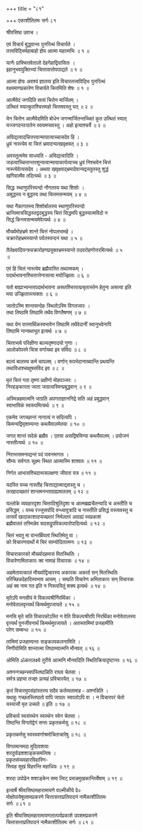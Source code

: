 +++
title = "८१"

+++
एकाशीतितमः सर्गः ८१  
  
श्रीवसिष्ठ उवाच ।  
  
एवं विचार्य बुद्ध्वान्तः पुनरित्थं विचार्यते ।  
तत्त्वविद्भिर्महाबाहो ज्ञेय आत्मा महात्मभिः ॥ १ ॥  
  
यत्नैः प्राक्चित्तवेतालो देहगेहाद्विवासितः ।  
इहानुभवयुक्तिभ्यां चित्तासत्तोपपाद्यते ॥ १ ॥  
  
आत्मा ज्ञेयः अवश्यं ज्ञातव्य इति विचारतत्त्वविद्भिः पुनरित्थं   
वक्ष्यमाणप्रकारेण विचार्यते चित्तमिति शेषः ॥ १ ॥  
  
आत्मैवेदं जगदिति सत्यं चित्तेन मार्जितम् ।  
उत्थितं स्यात्कुतश्चित्तमहो चित्तमवस्तु यत् ॥ २ ॥  
  
येन चित्तेन आत्मैवेदमिति बोधेन जगन्मार्जितन्तच्चितं कुत उत्थितं स्यात्   
यज्जगदन्तःपातेन स्वयमप्यवस्तु । अहो इत्याश्चर्ये ॥ २ ॥  
  
अविद्यत्वादचित्तत्त्वान्मायात्वाच्चासदेव हि ।  
ध्रुवं नास्त्येव वा चित्तं भ्रमादन्यत्खवृक्षवत् ॥ ३ ॥  
  
अवस्तुत्वमेव साधयति - अविद्यत्वादिति ।   
जडत्वाच्चित्तान्तरशून्यत्वान्मायाकार्यत्वाच्च ध्रुवं निश्चयेन चित्तं   
नास्त्येवेत्यसदेव । अथवा खवृक्षवद्भ्रमादेवान्यद्वस्तुतस्तु शुद्धं   
खगिवात्मैव तदित्यर्थः ॥ ३ ॥  
  
सिद्धः स्थाणुपरिस्पन्दो नौगतस्य यथा शिशोः ।  
अबुद्धस्य न बुद्धस्य तथा चित्तमसन्मयम् ॥ ४ ॥  
  
यथा नैकागतस्य शिशोर्बालस्य स्थाणुपरिस्पन्दो   
भ्रान्तिमात्रसिद्धस्तद्वदबुद्धस्य चित्तं सिद्धमपि बुद्धस्यात्मविदो न   
सिद्धं किन्त्वसन्मयमेवेत्यर्थः ॥ ४ ॥  
  
मौर्ख्यमोहभ्रमे शान्ते चित्तं नोपलभामहे ।  
चक्रारोहभ्रमस्यान्ते पर्वतस्पन्दनं यथा ॥ ५ ॥  
  
तैलेक्ष्वादियन्त्रचक्रारोहणप्रयुक्तभ्रमस्यान्ते तदवरोहणोत्तरमित्यर्थः ॥ ५   
॥  
  
एवं हि चित्तं नास्त्येव ब्रह्मैवास्ति तथात्मकम् ।  
पदार्थभावनाश्चित्तात्तेनासत्या मयोज्झिताः ॥ ६ ॥  
  
यतो बाह्याभ्यन्तरपदार्थभावना असतश्चित्तात्प्रसृतास्तेन हेतुना असत्या इति   
मया उज्झितास्त्यक्ताः ॥ ६ ॥  
  
जातोऽस्मि शान्तसन्देहः स्थितोऽस्मि विगतज्वरः ।  
तथा तिष्ठामि तिष्ठामि तथैव विगतैषणम् ॥ ७ ॥  
  
यथा येन पारमार्थिकस्वभावेन तिष्ठामि तथैवेदानीं स्वानुभवेनापि   
तिष्ठामि नान्यथाभूत इत्यर्थः ॥ ७ ॥  
  
चित्ताभावे परिक्षीणा बाल्यतृष्णादयो गुणाः ।  
आलोकोपरमे चित्रा वर्णाख्या इव संविदः ॥ ८ ॥  
  
बाल्यं बालस्य कर्म चापलम् । वर्णान् रूपभेदानाख्यान्ति प्रथयन्ति   
तथाविधाश्चाक्षुषसंविद इव ॥ ८ ॥  
  
मृतं चित्तं गता तृष्णा प्रक्षीणो मोहपञ्जरः ।  
निरहङ्कारता जाता जाग्रत्यस्मिन्प्रबुद्धवान् ॥ ९ ॥  
  
अस्मिन्नहमात्मनि जाग्रति अपगताज्ञाननिद्रे सति अहं प्रबुद्धवान्   
स्वाभाविकं स्वरूपमित्यर्थः ॥ ९ ॥  
  
एकमेव जगच्छान्तं नानात्वं न सदित्यपि ।  
किमन्यद्विमृशाम्यन्तः कथयैवालमेतया ॥ १० ॥  
  
जगत् शान्तं सदेकं ब्रह्मैव । एतया असद्विषयिण्या कथयैवालम् । प्रयोजनं   
नास्तीत्यर्थः ॥ १० ॥  
  
निराभासमनाद्यन्तं पदं पावनमागतः ।  
सौम्यः सर्वगतः सूक्ष्मः स्थित आत्मास्मि शाश्वतः ॥ ११ ॥  
  
निर्गत आभासश्चिदाभासलक्षणा जीवता यत्र ॥ ११ ॥  
  
यदस्ति यच्च नास्तीह चित्ताद्यात्माद्यवस्तु च ।  
तत्खादच्छतरं शान्तमनन्ताग्राह्यमाततम् ॥ १२ ॥  
  
यल्लोके व्यवहारदृशा चित्तादिश्रुतिदृशा च आत्मब्रह्मचैतन्यादि च अस्तीति च   
प्रसिद्धम् । यच्च रज्जुसर्पादि वन्ध्यापुत्रादि च नास्तीति प्रसिद्धं वस्त्ववस्तु च   
तत्सर्वं खादाकाशादप्यच्छतरं निर्मलतरं अग्राह्यं स्वप्रकाशं   
ब्रह्मैवाततं तस्मिन्नेव सदसद्रूपविकल्पारोपादित्यर्थः ॥ १२ ॥  
  
चित्तं भवतु मा वान्तर्म्रियतां स्थितिमेतु वा ।  
को विचारणयार्थो मे चिरं साम्योदितात्मनः ॥ १३ ॥  
  
विचाराकारको मौर्ख्यादहमासं मितस्थितिः ।  
विचारेणामिताकारः क्व नामाहं विचारकः ॥ १४ ॥  
  
अहमेतावत्कालं मौर्ख्याद्विचारस्य अकारकः अकर्ता सन् मितस्थितिः   
परिच्छिन्नदेहादिस्वभाव आसम् । सम्प्रति विचारेण अमिताकारः सन् विचारकः   
अहं क्व नाम गत इति न निरूपयितुं शक्य इत्यर्थः ॥ १४ ॥  
  
मृतेऽपि मनसीयं मे विकल्पश्रीर्निरर्थिका ।  
मनोवेतालवृत्त्यर्थं किमर्थमुपजायते ॥ १५ ॥  
  
मनसि मृते सति विचारकोऽस्ति न वेति विकल्पश्रीरपि निरर्थिका मनोवेतालस्य   
वृत्त्यर्थं पुनर्जीवनार्थं किमर्थमुपजायते । अतस्तामिमां प्रजहामीति   
परेण सम्बन्धः ॥ १५ ॥  
  
तामिमां प्रजहाम्यन्तः सङ्कल्पकलनामिति ।  
निर्णीयोमिति शान्तात्मा तिष्ठाम्यात्मनि मौनवत् ॥ १६ ॥  
  
ओमिति ॐकारलक्ष्ये तुरीये आत्मनि मौनवदिति स्थितिक्रियादृष्टान्तः ॥ १६ ॥  
  
अश्नन्गच्छन्स्वपंस्तिष्ठन्निति राघव चेतसा ।  
सर्वत्र प्रज्ञया तज्ज्ञः प्रत्यहं प्रविचारयेत् ॥ १७ ॥  
  
कृतं विचारमुपसंहांस्तस्य सदैव कर्तव्यतामाह - अश्नन्निति ।   
यथाहुः गच्छतस्तिष्ठतो वापि जाग्रतः स्वपतोऽपि वा । न विचारपरं चेतो   
यस्यासौ मृत उच्यते ॥ इति ॥ १७ ॥  
  
प्रविचार्य स्वसंस्थेन स्वस्थेन स्वेन चेतसा ।  
तिष्ठन्ति विगतोद्वेगं सन्तः प्रकृतकर्मसु ॥ १८ ॥  
  
प्रकृतकर्मसु स्वस्ववर्णाश्रमोचिताचारेषु ॥ १८ ॥  
  
विगतमानमदा मुदिताशयाः  
शरदुपोढशशाङ्कसमत्विषः ।  
प्रकृतसंव्यवहारविहारिण-  
स्त्विह सुखं विहरन्ति महाधियः ॥ १९ ॥  
  
शरदा उपोढेन शशाङ्केन समा त्विट् प्रसन्नमुखकान्तिर्येषाम् ॥ १९ ॥  
  
इत्यार्षे श्रीवासिष्ठमहारामायणे वाल्मीकीये दे०   
मोक्षोपायेषूपशमप्रकरणे चित्तासत्ताप्रतिपादनं नामैकाशीतितमः   
सर्गः ॥ ८१ ॥  
  
इति श्रीवासिष्ठमहारामायणतात्पर्यप्रकाशे उपशमप्रकरणे   
चित्तासत्ताप्रतिपादनं नामैकाशीतितमः सर्गः ॥ ८१ ॥  
  
  